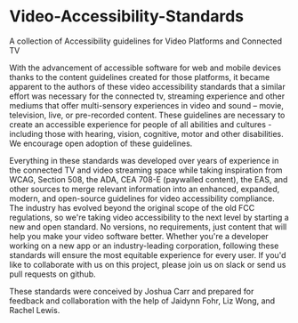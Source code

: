 # Video-Accessibility-Standards
A collection of Accessibility guidelines for Video Platforms and Connected TV

With the advancement of accessible software for web and mobile devices thanks to the content guidelines created for those platforms, it became apparent to the authors of these video accessibility standards that a similar effort was necessary for the connected tv, streaming experience and other mediums that offer multi-sensory experiences in video and sound – movie, television, live, or pre-recorded content. These guidelines are necessary to create an accessible experience for people of all abilities and cultures - including those with hearing, vision, cognitive, motor and other disabilities. We encourage open adoption of these guidelines.

Everything in these standards was developed over years of experience in the connected TV and video streaming space while taking inspiration from WCAG, Section 508, the ADA, CEA 708-E (paywalled content), the EAS, and other sources to merge relevant information into an enhanced, expanded, modern, and open-source guidelines for video accessibility compliance. The industry has evolved beyond the original scope of the old FCC regulations, so we're taking video accessibility to the next level by starting a new and open standard. No versions, no requirements, just content that will help you make your video software better. Whether you're a developer working on a new app or an industry-leading corporation, following these standards will ensure the most equitable experience for every user. If you'd like to collaborate with us on this project, please join us on slack or send us pull requests on github.

These standards were conceived by Joshua Carr and prepared for feedback and collaboration with the help of Jaidynn Fohr, Liz Wong, and Rachel Lewis.
